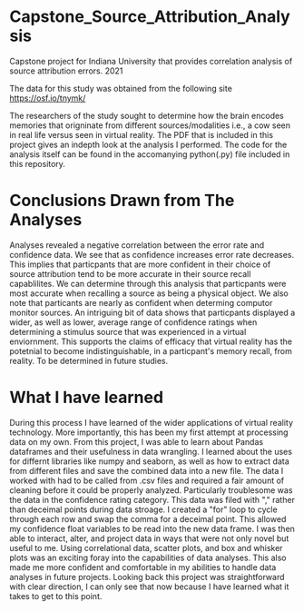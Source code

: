 # Capstone_Source_Attribution_Analysis
Capstone project for Indiana University that provides correlation analysis of source attribution errors. 2021

The data for this study was obtained from the following site https://osf.io/tnymk/

The researchers of the study sought to determine how the brain encodes memories that origninate from different sources/modalities i.e., a cow seen in real life versus seen in virtual reality. The PDF that is included in this project gives an indepth look at the analysis I performed. The code for the analysis itself can be found in the accomanying python(.py) file included in this repository.

# Conclusions Drawn from The Analyses
Analyses revealed a negative correlation between the error rate and confidence data. We see that as confidence increases error rate decreases. This implies that particpants that are more confident in their choice of source attribution tend to be more accurate in their source recall capablilites. We can determine through this analysis that particpants were most accurate when recalling a source as being a physical object. We also note that particants are nearly as confident when determing computor monitor sources. An intriguing bit of data shows that particpants displayed a wider, as well as lower,  average range of confidence ratings when determining a stimulus source that was experienced in a virtual enviornment. This supports the claims of efficacy that virtual reality has the potetnial to become indistinguishable, in a particpant's memory recall, from reality. To be determined in future studies. 

# What I have learned

During this process I have learned of the wider applications of virtual reality technology. More importantly, this has been my first attempt at processing data on my own. From this project, I was able to learn about Pandas dataframes and their usefulness in data wrangling.  I learned about the uses for differnt libraries like numpy and seaborn, as well as how to extract data from different files and save the combined data into a new file. The data I worked with had to be called from .csv files and required a fair amount of cleaning before it could be properly analyzed. Particularly troublesome was the data in the confidence rating category. This data was filed with "," rather than deceimal points during data stroage. I created a "for" loop to cycle through each row and swap the comma for a deceimal point. This allowed my confidence float variables to be read into the new data frame. I was then able to interact, alter, and project data in ways that were not only novel but useful to me. Using correlational data, scatter plots, and box and whisker plots was an exciting foray into the capabilities of data analyses. This also made me more confident and comfortable in my abilities to handle data analyses in future projects. Looking back this project was straightforward with clear direction, I can only see that now because I have learned what it takes to get to this point.
